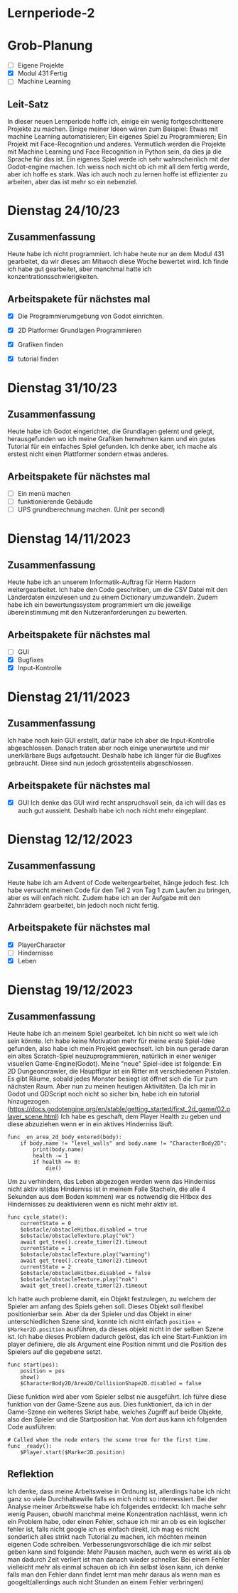 # Lernperiode-2

# Grob-Planung 
- [ ] Eigene Projekte
- [x] Modul 431 Fertig
- [ ] Machine Learning

## Leit-Satz

In dieser neuen Lernperiode hoffe ich, einige ein wenig fortgeschrittenere Projekte zu machen. Einige meiner Ideen wären zum Beispiel: Etwas mit machine Learning automatisieren; Ein eigenes Spiel zu Programmieren; Ein Projekt mit Face-Recognition und anderes. Vermutlich werden die Projekte mit Machine Learning und Face Recognition in Python sein, da dies ja die Sprache für das ist. Ein eigenes Spiel werde ich sehr wahrscheinlich mit der Godot-engine machen. Ich weiss noch nicht ob ich mit all dem fertig werde, aber ich hoffe es stark. Was ich auch noch zu lernen hoffe ist effizienter zu arbeiten, aber das ist mehr so ein nebenziel.

# Dienstag 24/10/23
## Zusammenfassung
Heute habe ich nicht programmiert. Ich habe heute nur an dem Modul 431 gearbeitet, da wir dieses am Mitwoch diese Woche bewertet wird. Ich finde ich habe gut gearbeitet, aber manchmal hatte ich konzentrationsschwierigkeiten.

## Arbeitspakete für nächstes mal
- [x] Die Programmierumgebung von Godot einrichten.
- [x] 2D Platformer Grundlagen Programmieren
- [x] Grafiken finden
- [x] tutorial finden


# Dienstag 31/10/23
## Zusammenfassung
Heute habe ich Godot eingerichtet, die Grundlagen gelernt und gelegt, herausgefunden wo ich meine Grafiken hernehmen kann und ein gutes Tutorial für ein einfaches Spiel gefunden. Ich denke aber, ich mache als erstest nicht einen Plattformer sondern etwas anderes. 

## Arbeitspakete für nächstes mal
- [ ] Ein menü machen
- [ ] funktionierende Gebäude
- [ ] UPS grundberechnung machen. (Unit per second)

# Dienstag 14/11/2023
## Zusammenfassung
Heute habe ich an unserem Informatik-Auftrag für Herrn Hadorn weitergearbeitet. Ich habe den Code geschriben, um die CSV Datei mit den Länderdaten einzulesen und zu einem Dictionary umzuwandeln. Zudem habe ich ein bewertungssystem programmiert um die jeweilige übereinstimmung mit den Nutzeranforderungen zu bewerten.

## Arbeitspakete für nächstes mal
- [ ] GUI
- [x] Bugfixes
- [x] Input-Kontrolle

# Dienstag 21/11/2023
## Zusammenfassung
Ich habe noch kein GUI erstellt, dafür habe ich aber die Input-Kontrolle abgeschlossen. Danach traten aber noch einige unerwartete und mir unerklärbare Bugs aufgetaucht. Deshalb habe ich länger für die Bugfixes gebraucht. Diese sind nun jedoch grösstenteils abgeschlossen.
## Arbeitspakete für nächstes mal
- [X] GUI
Ich denke das GUI wird recht anspruchsvoll sein, da ich will das es auch gut aussieht. Deshalb habe ich noch nicht mehr eingeplant.

# Dienstag 12/12/2023
## Zusammenfassung
Heute habe ich am Advent of Code weitergearbeitet, hänge jedoch fest. Ich habe versucht meinen Code für den Teil 2 von Tag 1 zum Laufen zu bringen, aber es will enfach nicht. Zudem habe ich an der Aufgabe mit den Zahnrädern gearbeitet, bin jedoch noch nicht fertig.
## Arbeitspakete für nächstes mal
- [x] PlayerCharacter
- [ ] Hindernisse
- [x] Leben

# Dienstag 19/12/2023
## Zusammenfassung
Heute habe ich an meinem Spiel gearbeitet. Ich bin nicht so weit wie ich sein könnte. Ich habe keine Motivation mehr für meine erste Spiel-Idee gefunden, also habe ich mein Projekt gewechselt. Ich bin nun gerade daran ein altes Scratch-Spiel neuzuprogrammieren, natürlich in einer weniger visuellen Game-Engine(Godot). Meine "neue" Spiel-idee ist folgende: Ein 2D Dungeoncrawler, die Hauptfigur ist ein Ritter mit verschiedenen Pistolen. Es gibt Räume, sobald jedes Monster besiegt ist öffnet sich die Tür zum nächsten Raum. Aber nun zu meinen heutigen Aktivitäten. 
Da Ich mir in Godot und GDScript noch nicht so sicher bin, habe ich ein tutorial hinzugezogen.(https://docs.godotengine.org/en/stable/getting_started/first_2d_game/02.player_scene.html)
Ich habe es geschaft, dem Player Health zu geben und diese abzuziehen wenn er in ein aktives Hinderniss läuft. 
```GDScript
func _on_area_2d_body_entered(body):
	if body.name != "level_walls" and body.name != "CharacterBody2D":
		print(body.name)
		health -= 1
		if health <= 0:
			die()
```
Um zu verhindern, das Leben abgezogen werden wenn das Hinderniss nicht aktiv ist(das Hinderniss ist in meinem Falle Stacheln, die alle 4 Sekunden aus dem Boden kommen) war es notwendig die Hitbox des Hindernisses zu deaktivieren wenn es nicht mehr aktiv ist.
```GDScript
func cycle_state():
	currentState = 0
	$obstacle/obstacleHitbox.disabled = true
	$obstacle/obstacleTexture.play("ok")
	await get_tree().create_timer(2).timeout
	currentState = 1
	$obstacle/obstacleTexture.play("warning")
	await get_tree().create_timer(2).timeout
	currentState = 2
	$obstacle/obstacleHitbox.disabled = false
	$obstacle/obstacleTexture.play("nok")
	await get_tree().create_timer(2).timeout
```
Ich hatte auch probleme damit, ein Objekt festzulegen, zu welchem der Spieler am anfang des Spiels gehen soll. Dieses Objekt soll flexibel positionierbar sein. Aber da der Spieler und das Objekt in einer unterschiedlichen Szene sind, konnte ich nicht einfach ```position = $Marker2D.position``` ausführen, da dieses objekt nicht in der selben Szene ist. Ich habe dieses Problem dadurch gelöst, das ich eine Start-Funktion im player definiere, die als Argument eine Position nimmt und die Position des Spielers auf die gegebene setzt.
```GDScript
func start(pos):
	position = pos
	show()
	$CharacterBody2D/Area2D/CollisionShape2D.disabled = false
```
Diese funktion wird aber vom Spieler selbst nie ausgeführt. Ich führe diese funktion von der Game-Szene aus aus. Dies funktioniert, da ich in der Game-Szene ein weiteres Skript habe, welches Zugriff auf beide Objekte, also den Spieler und die Startposition hat. Von dort aus kann ich folgenden Code ausführen:
```GDScript
# Called when the node enters the scene tree for the first time.
func _ready():
	$Player.start($Marker2D.position)
```

## Reflektion
Ich denke, dass meine Arbeitsweise in Ordnung ist, allerdings habe ich nicht ganz so viele Durchhaltewille falls es mich nicht so interressiert. Bei der Analyse meiner Arbeitsweise habe ich folgendes entdeckt: Ich mache sehr wenig Pausen, obwohl manchmal meine Konzentration nachlässt, wenn ich ein Problem habe, oder einen Fehler, schaue ich mir an ob es ein logischer fehler ist, falls nicht google ich es einfach direkt, ich mag es nicht sonderlich alles strikt nach Tutorial zu machen, ich möchten meinen eigenen Code schreiben. Verbesserungsvorschläge die ich mir selbst geben kann sind folgende: Mehr Pausen machen, auch wenn es wirkt als ob man dadurch Zeit verliert ist man danach wieder schneller. Bei einem Fehler vielleicht mehr als einmal schauen ob ich ihn selbst lösen kann, ich denke falls man den Fehler dann findet lernt man mehr daraus als wenn man es googelt(allerdings auch nicht Stunden an einem Fehler verbringen)

